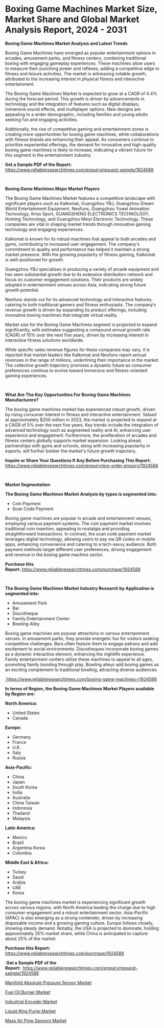 <p><h1>Boxing Game Machines Market Size, Market Share and Global Market Analysis Report, 2024 - 2031</h1></p><p><strong>Boxing Game Machines Market Analysis and Latest Trends</strong></p>
<p><p>Boxing Game Machines have emerged as popular entertainment options in arcades, amusement parks, and fitness centers, combining traditional boxing with engaging gameplay experiences. These machines allow users to measure their punching power and reflexes, adding a competitive edge to fitness and leisure activities. The market is witnessing notable growth, attributed to the increasing interest in physical fitness and interactive entertainment.</p><p>The Boxing Game Machines Market is expected to grow at a CAGR of 4.4% during the forecast period. This growth is driven by advancements in technology and the integration of features such as digital displays, immersive sound effects, and multiplayer options. New designs are appealing to a wider demographic, including families and young adults seeking fun and engaging activities. </p><p>Additionally, the rise of competitive gaming and entertainment zones is creating more opportunities for boxing game machines, while collaborations with fitness brands are enhancing their appeal. As consumers continue to prioritize experiential offerings, the demand for innovative and high-quality boxing game machines is likely to increase, indicating a vibrant future for this segment in the entertainment industry.</p></p>
<p><strong>Get a Sample PDF of the Report:&nbsp;</strong> <a href="https://www.reliableresearchtimes.com/enquiry/request-sample/1924588?utm_campaign=1692&utm_medium=2&utm_source=Github&utm_content=ia&utm_term=24102024&utm_id=boxing-game-machines">https://www.reliableresearchtimes.com/enquiry/request-sample/1924588</a></p>
<p>&nbsp;</p>
<p><strong>Boxing Game Machines Major Market Players</strong></p>
<p><p>The Boxing Game Machines Market features a competitive landscape with significant players such as Kalkomat, Guangzhou YBJ, Guangzhou Dream World Entertainment Equipment, Neofuns, Guangzhou Yuwei Animation Technology, Kriss Sport, GUANGSHENG ELECTRONICS TECHNOLOGY, Homing Technology, and Guangzhou Meiyi Electronic Technology. These companies are vital in shaping market trends through innovative gaming technology and engaging experiences.</p><p>Kalkomat is known for its robust machines that appeal to both arcades and gyms, contributing to increased user engagement. The company's commitment to quality and performance has helped it maintain a strong market presence. With the growing popularity of fitness gaming, Kalkomat is well-positioned for growth.</p><p>Guangzhou YBJ specializes in producing a variety of arcade equipment and has seen substantial growth due to its extensive distribution network and focus on customer engagement solutions. Their products are widely adopted in entertainment venues across Asia, indicating strong future growth potential.</p><p>Neofuns stands out for its advanced technology and interactive features, catering to both traditional gamers and fitness enthusiasts. The company’s revenue growth is driven by expanding its product offerings, including innovative boxing machines that integrate virtual reality.</p><p>Market size for the Boxing Game Machines segment is projected to expand significantly, with estimates suggesting a compound annual growth rate (CAGR) of 10% over the next five years, driven by increasing interest in interactive fitness solutions worldwide.</p><p>While specific sales revenue figures for these companies may vary, it is reported that market leaders like Kalkomat and Neofuns report annual revenues in the range of millions, underlining their importance in the market. The collective growth trajectory promises a dynamic future as consumer preferences continue to evolve toward immersive and fitness-oriented gaming experiences.</p></p>
<p>&nbsp;</p>
<p><strong>What Are The Key Opportunities For Boxing Game Machines Manufacturers?</strong></p>
<p><p>The boxing game machines market has experienced robust growth, driven by rising consumer interest in fitness and interactive entertainment. Valued at approximately $200 million in 2023, the market is projected to expand at a CAGR of 5% over the next five years. Key trends include the integration of advanced technology such as augmented reality and AI, enhancing user experience and engagement. Furthermore, the proliferation of arcades and fitness centers globally supports market expansion. Looking ahead, partnerships with gyms and schools, along with increasing popularity in esports, will further bolster the market's future growth trajectory.</p></p>
<p><strong>Inquire or Share Your Questions If Any Before Purchasing This Report:</strong> <a href="https://www.reliableresearchtimes.com/enquiry/pre-order-enquiry/1924588?utm_campaign=1692&utm_medium=2&utm_source=Github&utm_content=ia&utm_term=24102024&utm_id=boxing-game-machines">https://www.reliableresearchtimes.com/enquiry/pre-order-enquiry/1924588</a></p>
<p>&nbsp;</p>
<p><strong>Market Segmentation</strong></p>
<p><strong>The Boxing Game Machines Market Analysis by types is segmented into:</strong></p>
<p><ul><li>Coin Payment</li><li>Scan Code Payment</li></ul></p>
<p><p>Boxing game machines are popular in arcade and entertainment venues, employing various payment systems. The coin payment market involves traditional coin insertion, appealing to nostalgia and providing straightforward transactions. In contrast, the scan code payment market leverages digital technology, allowing users to pay via QR codes or mobile apps, enhancing convenience and catering to a tech-savvy audience. Both payment methods target different user preferences, driving engagement and revenue in the boxing game machine sector.</p></p>
<p><strong>Purchase this Report:&nbsp;</strong><a href="https://www.reliableresearchtimes.com/purchase/1924588?utm_campaign=1692&utm_medium=2&utm_source=Github&utm_content=ia&utm_term=24102024&utm_id=boxing-game-machines">https://www.reliableresearchtimes.com/purchase/1924588</a></p>
<p>&nbsp;</p>
<p><strong>The Boxing Game Machines Market Industry Research by Application is segmented into:</strong></p>
<p><ul><li>Amusement Park</li><li>Bar</li><li>Discotheque</li><li>Family Entertainment Center</li><li>Bowling Alley</li></ul></p>
<p><p>Boxing game machines are popular attractions in various entertainment venues. In amusement parks, they provide energetic fun for visitors seeking competitive challenges. Bars often feature them to engage patrons and add excitement to social environments. Discotheques incorporate boxing games as a dynamic interactive element, enhancing the nightlife experience. Family entertainment centers utilize these machines to appeal to all ages, promoting family bonding through play. Bowling alleys add boxing games as an exciting complement to traditional bowling, attracting diverse audiences.</p></p>
<p><a href="https://www.reliableresearchtimes.com/boxing-game-machines-r1924588?utm_campaign=1692&utm_medium=2&utm_source=Github&utm_content=ia&utm_term=24102024&utm_id=boxing-game-machines">&nbsp;https://www.reliableresearchtimes.com/boxing-game-machines-r1924588</a></p>
<p><strong>In terms of Region, the Boxing Game Machines Market Players available by Region are:</strong></p>
<p>
    <p> <strong> North America: </strong>
        <ul>
            <li>United States</li>
            <li>Canada</li>
        </ul>
        </p> 
    <p> <strong> Europe: </strong>
        <ul>
            <li>Germany</li>
            <li>France</li>
            <li>U.K.</li>
            <li>Italy</li>
            <li>Russia</li>
        </ul>
        </p> 
    <p> <strong> Asia-Pacific: </strong>
        <ul>
            <li>China</li>
            <li>Japan</li>
            <li>South Korea</li>
            <li>India</li>
            <li>Australia</li>
            <li>China Taiwan</li>
            <li>Indonesia</li>
            <li>Thailand</li>
            <li>Malaysia</li>
        </ul>
        </p> 
    <p> <strong> Latin America: </strong>
        <ul>
            <li>Mexico</li>
            <li>Brazil</li>
            <li>Argentina Korea</li>
            <li>Colombia</li>
        </ul>
        </p> 
    <p> <strong> Middle East & Africa: </strong>
        <ul>
            <li>Turkey</li>
            <li>Saudi</li>
            <li>Arabia</li>
            <li>UAE</li>
            <li>Korea</li>
        </ul>
    </p>
    </p>
<p><p>The boxing game machines market is experiencing significant growth across various regions, with North America leading the charge due to high consumer engagement and a robust entertainment sector. Asia-Pacific (APAC) is also emerging as a strong contender, driven by increasing disposable income and a growing gaming culture. Europe follows closely, showing steady demand. Notably, the USA is projected to dominate, holding approximately 35% market share, while China is anticipated to capture about 25% of the market.</p></p>
<p><strong>Purchase this Report: </strong><a href="https://www.reliableresearchtimes.com/purchase/1924588?utm_campaign=1692&utm_medium=2&utm_source=Github&utm_content=ia&utm_term=24102024&utm_id=boxing-game-machines">https://www.reliableresearchtimes.com/purchase/1924588</a></p>
<p>&nbsp;<strong>Get a Sample PDF of the Report:&nbsp;&nbsp;</strong><a href="https://www.reliableresearchtimes.com/enquiry/request-sample/1924588?utm_campaign=1692&utm_medium=2&utm_source=Github&utm_content=ia&utm_term=24102024&utm_id=boxing-game-machines">https://www.reliableresearchtimes.com/enquiry/request-sample/1924588</a></p>
<p><strong></strong></p>
<p><p><a href="https://www.linkedin.com/pulse/manifold-absolute-pressure-sensor-market-outlook-forecast-from-stdfe?utm_campaign=1692&utm_medium=2&utm_source=Github&utm_content=ia&utm_term=24102024&utm_id=boxing-game-machines">Manifold Absolute Pressure Sensor Market</a></p><p><a href="https://www.linkedin.com/pulse/fuel-oil-burner-ecosystem-mapping-innovation-value-chains-2024-2031-6rxme?utm_campaign=1692&utm_medium=2&utm_source=Github&utm_content=ia&utm_term=24102024&utm_id=boxing-game-machines">Fuel Oil Burner Market</a></p><p><a href="https://www.linkedin.com/pulse/industrial-encoder-revenue-growth-report-2024-2031-koncepti-lbtde?utm_campaign=1692&utm_medium=2&utm_source=Github&utm_content=ia&utm_term=24102024&utm_id=boxing-game-machines">Industrial Encoder Market</a></p><p><a href="https://www.linkedin.com/pulse/in-depth-liquid-ring-pump-market-review-size-share-48cagr-growth-csrze?utm_campaign=1692&utm_medium=2&utm_source=Github&utm_content=ia&utm_term=24102024&utm_id=boxing-game-machines">Liquid Ring Pump Market</a></p><p><a href="https://www.linkedin.com/pulse/mass-air-flow-sensors-market-size-type-product-global-industry-qexoe?utm_campaign=1692&utm_medium=2&utm_source=Github&utm_content=ia&utm_term=24102024&utm_id=boxing-game-machines">Mass Air Flow Sensors Market</a></p></p>